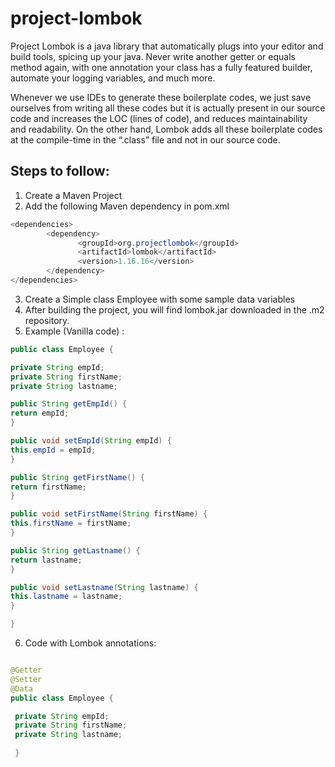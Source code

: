 # project-lombok

Project Lombok is a java library that automatically plugs into your editor and build tools, 
spicing up your java. Never write another getter or equals method again, with one annotation your class has a fully featured builder, 
automate your logging variables, and much more.

 Whenever we use IDEs to generate these boilerplate codes, we just save ourselves from writing all these codes but it is actually present in our source code and increases the LOC (lines of code), and reduces maintainability and readability. On the other hand, Lombok adds all these boilerplate codes at the compile-time in the “.class” file and not in our source code. 


## Steps to follow:

1. Create a Maven Project 
2. Add the following Maven dependency in pom.xml

```java
<dependencies>
        <dependency>
               <groupId>org.projectlombok</groupId>
               <artifactId>lombok</artifactId>
               <version>1.16.16</version>
        </dependency>
</dependencies>
```

3. Create a Simple class Employee with some sample data variables
4. After building the project, you will find lombok.jar downloaded in the .m2 repository.
5. Example (Vanilla code) :

```java
public class Employee {

private String empId;
private String firstName;
private String lastname;

public String getEmpId() {
return empId;
}

public void setEmpId(String empId) {
this.empId = empId;
}

public String getFirstName() {
return firstName;
}

public void setFirstName(String firstName) {
this.firstName = firstName;
}

public String getLastname() {
return lastname;
}

public void setLastname(String lastname) {
this.lastname = lastname;
}

}
```


6. Code with Lombok annotations:

```java

@Getter
@Setter
@Data
public class Employee {

 private String empId;
 private String firstName;
 private String lastname;
 
 }
```
